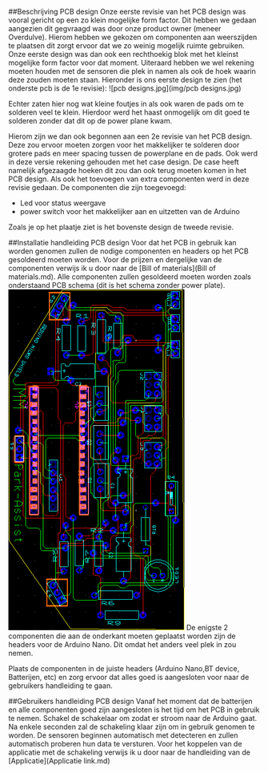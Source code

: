 ##Beschrijving PCB design
Onze eerste revisie van het PCB design was vooral gericht op een zo klein mogelijke form factor.
Dit hebben we gedaan aangezien dit gegvraagd was door onze product owner (meneer Overdulve).
Hierom hebben we gekozen om componenten aan weerszijden te plaatsen dit zorgt ervoor dat we zo weinig mogelijk ruimte gebruiken.
Onze eerste design was dan ook een rechthoekig blok met het kleinst mogelijke form factor voor dat moment.
Uiteraard hebben we wel rekening moeten houden met de sensoren die plek in namen als ook de hoek waarin deze zouden moeten staan.
Hieronder is ons eerste design te zien (het onderste pcb is de 1e revisie):
![pcb designs.jpg](img/pcb designs.jpg)

Echter zaten hier nog wat kleine foutjes in als ook waren de pads om te solderen veel te klein.
Hierdoor werd het haast onmogelijk om dit goed te solderen zonder dat dit op de power plane kwam.

Hierom zijn we dan ook begonnen aan een 2e revisie van het PCB design. Deze zou ervoor moeten zorgen voor het makkelijker te solderen door grotere pads en meer spacing tussen de powerplane en de pads. Ook werd in deze versie rekening gehouden met het case design. De case heeft namelijk afgezaagde hoeken dit zou dan ook terug moeten komen in het PCB design. Als ook het toevoegen van extra componenten werd in deze revisie gedaan.
De componenten die zijn toegevoegd:
 - Led voor status weergave
 - power switch voor het makkelijker aan en uitzetten van de Arduino

Zoals je op het plaatje ziet is het bovenste design de tweede revisie.

##Installatie handleiding PCB design
Voor dat het PCB in gebruik kan worden genomen zullen de nodige componenten en headers op het PCB gesoldeerd moeten worden.
Voor de prijzen en dergelijke van de componenten verwijs ik u door naar de [Bill of materials](Bill of materials.md).
Alle componenten zullen gesoldeerd moeten worden zoals onderstaand PCB schema (dit is het schema zonder power plate).
![pcb design schema zonder power plane](img/pcb-design-zonder-power-plane.png)
De enigste 2 componenten die aan de onderkant moeten geplaatst worden zijn de headers voor de Arduino Nano. Dit omdat het anders veel plek in zou nemen.

Plaats de componenten in de juiste headers (Arduino Nano,BT device, Batterijen, etc) en zorg ervoor dat alles goed is aangesloten voor naar de gebruikers handleiding te gaan.

##Gebruikers handleiding PCB design
Vanaf het moment dat de batterijen en alle componenten goed zijn aangesloten is het tijd om het PCB in gebruik te nemen.
Schakel de schakelaar om zodat er stroom naar de Arduino gaat. Na enkele seconden zal de schakeling klaar zijn om in gebruik genomen te worden.
De sensoren beginnen automatisch met detecteren en zullen automatisch proberen hun data te versturen.
Voor het koppelen van de applicatie met de schakeling verwijs ik u door naar de handleiding van de [Applicatie](Applicatie link.md)